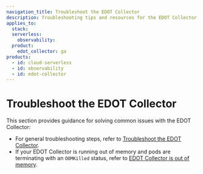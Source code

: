 ```yaml
---
navigation_title: Troubleshoot the EDOT Collector
description: Troubleshooting tips and resources for the EDOT Collector.
applies_to:
  stack:
  serverless:
    observability:
  product:
    edot_collector: ga
products:
  - id: cloud-serverless
  - id: observability
  - id: edot-collector
---
```


# Troubleshoot the EDOT Collector

This section provides guidance for solving common issues with the EDOT Collector:

- For general troubleshooting steps, refer to [Troubleshoot the EDOT Collector](troubleshooting/index.md).
- If your EDOT Collector is running out of memory and pods are terminating with an `OOMKilled` status, refer to [EDOT Collector is out of memory](troubleshooting/collector-oomkilled.md).
